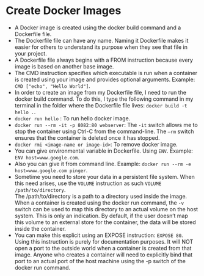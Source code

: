 # Create Docker Images

- A Docker image is created using the docker build command and a Dockerfile file. 
- The Dockerfile file can have any name. Naming it Dockerfile makes it easier for others to understand its purpose when they see that file in your project.
- A Dockerfile file always begins with a FROM instruction because every image is based on another base image.
- The CMD instruction specifies which executable is run when a container is created using your image and provides optional arguments. Example: ```CMD ["echo", "Hello World"]```.
- In order to create an image from my Dockerfile file, I need to run the docker build command. To do this, I type the following command in my terminal in the folder 
  where the Dockerfile file lives: ```docker build -t hello .```. <br>
- ```docker run hello``` : To run hello docker image.
- ```docker run --rm -it -p 8082:80 webserver```: The ```-it``` switch allows me to stop the container using Ctrl-C from the command-line. The ```–rm``` switch ensures that the container is deleted once it has stopped.
- ```docker rmi <image-name or image-id>```: To remove docker image.
- You can give environmental variable in Dockerfile. Using ```ENV```. Example: ```ENV host=www.google.com```.
- Also you can give it from command line. Example: ```docker run --rm -e host=www.google.com pinger```.
- Sometime you need to store your data in a persistent file system. When this need arises, use the ```VOLUME``` instruction as such ```VOLUME /path/to/directory```.<br>
  The /path/to/directory is a path to a directory used inside the image. When a container is created using the docker run command, the ```-v``` switch can be used to map this directory to an actual volume on the host system.
  This is only an indication. By default, if the user doesn’t map this volume to an external store for the container, the data will be stored inside the container.
- You can make this explicit using an EXPOSE instruction: ```EXPOSE 80```. <br>
  Using this instruction is purely for documentation purposes. It will NOT open a port to the outside world when a container is created from that image. 
  Anyone who creates a container will need to explicitly bind that port to an actual port of the host machine using the -p switch of the docker run command.

  

